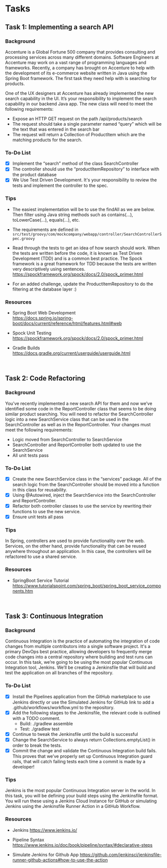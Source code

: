 # Tasks
## Task 1: Implementing a search API
### Background
Accenture is a Global Fortune 500 company that provides consulting and processing services across many different domains. Software Engineers at Accenture may work on a vast range of programming languages and frameworks. Recently, a company has brought on Accenture to help with the development of its e-commerce website written in Java using the Spring Boot framework. The first task they need help with is searching for products.

One of the UX designers at Accenture has already implemented the new search capability in the UI. It’s your responsibility to implement the search capability in our backend Java app. The new class will need to meet the following requirements:

- Expose an HTTP GET request on the path /api/products/search
- The request should take a single parameter named “query” which will be the text that was entered in the search bar
- The request will return a Collection of ProductItem which are the matching products for the search.

### To-Do List
- [x] Implement the “search” method of the class SearchController
- [x] The controller should use the “productItemRepository” to interface with the product database
- [x] We Use Test Driven Development. It's your responsibility to review the tests and implement the controller to the spec.

### Tips
- The easiest implementation will be to use the findAll as we are below. Then filter using Java string methods such as contains(...), toLowerCase(...), equals(...), etc.  

- The requirements are defined in `src/test/groovy/com/mockcompany/webapp/controller/SearchControllerSpec.groovy`  

- Read through the tests to get an idea of how search should work.  When the tests are written before the code, it is known as Test Driven Development (TDD) and is a common best practice. The Spock framework is a great framework for TDD because the tests are written very descriptively using sentences.  
https://spockframework.org/spock/docs/2.0/spock_primer.html

- For an added challenge, update the ProductItemRepository to do the filtering at the database layer :)

### Resources
- Spring Boot Web Development  
https://docs.spring.io/spring-boot/docs/current/reference/html/features.html#web
 
- Spock Unit Testing  
https://spockframework.org/spock/docs/2.0/spock_primer.html

- Gradle Builds  
https://docs.gradle.org/current/userguide/userguide.html
  
<br>

## Task 2: Code Refactoring
### Background
You’ve recently implemented a new search API for them and now we’ve identified some code in the ReportController class that seems to be doing similar product searching. You will need to refactor the SearchController logic into a new SearchService class that can be used in the SearchController as well as in the ReportController. Your changes must meet the following requirements:

- Logic moved from SearchController to SearchService
- SearchController and ReportController both updated to use the SearchService
- All unit tests pass

### To-Do List
- [x] Create the new SearchService class in the “services” package. All of the search logic from the SearchController should be moved into a function in this class for reusability. 
- [x] Using @Autowired, inject the SearchService into the SearchController and ReportController.
- [x] Refactor both controller classes to use the service by rewriting their functions to use the new service.
- [x] Ensure unit tests all pass

### Tips
In Spring, controllers are used to provide functionality over the web. Services, on the other hand, provide functionality that can be reused anywhere throughout an application. In this case, the controllers will be refactored to use a shared service. 

### Resources
-  SpringBoot Service Tutorial  
https://www.tutorialspoint.com/spring_boot/spring_boot_service_components.htm


<br>

## Task 3: Continuous Integration
### Background
Continuous Integration is the practice of automating the integration of code changes from multiple contributors into a single software project. It's a primary DevOps best practice, allowing developers to frequently merge code changes into a central repository where building and test runs can occur. In this task, we’re going to be using the most popular Continuous Integration tool, Jenkins. We’ll be creating a Jenkinsfile that will build and test the application on all branches of the repository.

### To-Do List
- [x] Install the Pipelines application from the GitHub marketplace to use Jenkins directly or use the Simulated Jenkins for GitHub link to add a .github/workflows/workflow.yml to the repository.
- [x] Add the following stages to the Jenkinsfile, the relevant code is outlined with a TODO comment.
    - Build: ./gradlew assemble
    - Test: ./gradlew test
- [x] Continue to tweak the Jenkinsfile until the build is successful
- [x] Change the SearchService to always return Collections.emptyList() in order to break the tests.
- [x] Commit the change and validate the Continuous Integration build fails. This proves that we’ve properly set up Continuous Integration guard rails, that will catch failing tests each time a commit is made by a developer!

### Tips
Jenkins is the most popular Continuous Integration server in the world. In this task, you will be defining your build steps using the Jenkinsfile format. You will run these using a Jenkins Cloud Instance for GitHub or simulating Jenkins using the Jenkinsfile Runner Action in a GitHub Workflow. 

### Resources
- Jenkins
https://www.jenkins.io/

- Pipeline Syntax
https://www.jenkins.io/doc/book/pipeline/syntax/#declarative-steps

- Simulate Jenkins for Github App
https://github.com/jenkinsci/jenkinsfile-runner-github-actions#how-to-use-the-action